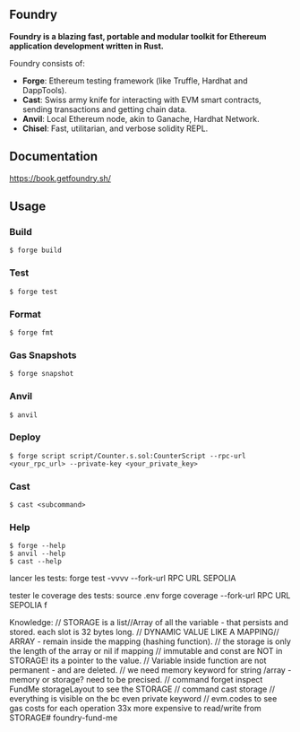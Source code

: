## Foundry

**Foundry is a blazing fast, portable and modular toolkit for Ethereum application development written in Rust.**

Foundry consists of:

-   **Forge**: Ethereum testing framework (like Truffle, Hardhat and DappTools).
-   **Cast**: Swiss army knife for interacting with EVM smart contracts, sending transactions and getting chain data.
-   **Anvil**: Local Ethereum node, akin to Ganache, Hardhat Network.
-   **Chisel**: Fast, utilitarian, and verbose solidity REPL.

## Documentation

https://book.getfoundry.sh/

## Usage

### Build

```shell
$ forge build
```

### Test

```shell
$ forge test
```

### Format

```shell
$ forge fmt
```

### Gas Snapshots

```shell
$ forge snapshot
```

### Anvil

```shell
$ anvil
```

### Deploy

```shell
$ forge script script/Counter.s.sol:CounterScript --rpc-url <your_rpc_url> --private-key <your_private_key>
```

### Cast

```shell
$ cast <subcommand>
```

### Help

```shell
$ forge --help
$ anvil --help
$ cast --help
```

lancer les tests:
forge test -vvvv --fork-url RPC URL SEPOLIA

tester le coverage des tests:
source .env
forge coverage --fork-url RPC URL SEPOLIA
f

Knowledge:
    // STORAGE is a list//Array of all the variable - that persists and stored. each slot is 32 bytes long.
    // DYNAMIC VALUE LIKE A MAPPING// ARRAY - remain inside the mapping (hashing function).
    // the storage is only the length of the array or nil if mapping
    // immutable and const are NOT in STORAGE! its a pointer to the value.
    // Variable inside function are not permanent - and are deleted.
    // we need memory keyword for string /array - memory or storage? need to be precised.
    // command forget inspect FundMe storageLayout to see the STORAGE
    // command cast storage
    // everything is visible on the bc even private keyword
    // evm.codes to see gas costs for each operation 33x more expensive to read/write from STORAGE# foundry-fund-me
